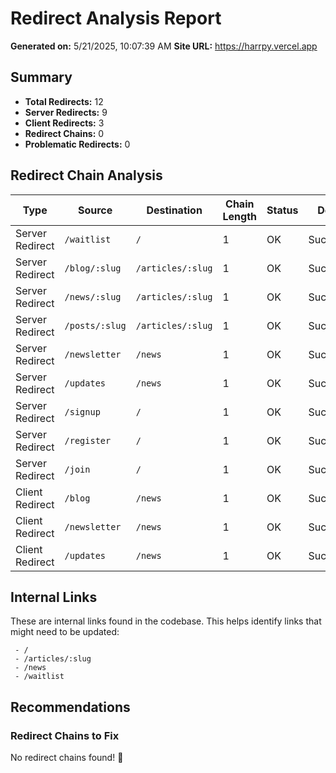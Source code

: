 # Redirect Analysis Report

**Generated on:** 5/21/2025, 10:07:39 AM
**Site URL:** https://harrpy.vercel.app

## Summary

- **Total Redirects:** 12
- **Server Redirects:** 9
- **Client Redirects:** 3
- **Redirect Chains:** 0
- **Problematic Redirects:** 0

## Redirect Chain Analysis

| Type | Source | Destination | Chain Length | Status | Details |
|------|--------|-------------|--------------|--------|---------|
| Server Redirect | `/waitlist` | `/` | 1 | OK | Successful |
| Server Redirect | `/blog/:slug` | `/articles/:slug` | 1 | OK | Successful |
| Server Redirect | `/news/:slug` | `/articles/:slug` | 1 | OK | Successful |
| Server Redirect | `/posts/:slug` | `/articles/:slug` | 1 | OK | Successful |
| Server Redirect | `/newsletter` | `/news` | 1 | OK | Successful |
| Server Redirect | `/updates` | `/news` | 1 | OK | Successful |
| Server Redirect | `/signup` | `/` | 1 | OK | Successful |
| Server Redirect | `/register` | `/` | 1 | OK | Successful |
| Server Redirect | `/join` | `/` | 1 | OK | Successful |
| Client Redirect | `/blog` | `/news` | 1 | OK | Successful |
| Client Redirect | `/newsletter` | `/news` | 1 | OK | Successful |
| Client Redirect | `/updates` | `/news` | 1 | OK | Successful |

## Internal Links

These are internal links found in the codebase. This helps identify links that might need to be updated:

```
 - /
 - /articles/:slug
 - /news
 - /waitlist
```

## Recommendations

### Redirect Chains to Fix

No redirect chains found! 🎉